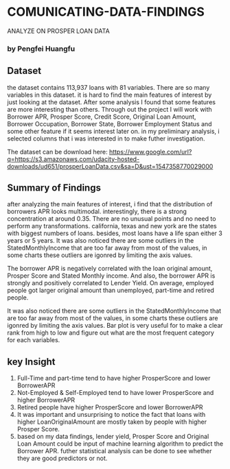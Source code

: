 # COMUNICATING-DATA-FINDINGS
ANALYZE ON PROSPER LOAN DATA
### by Pengfei Huangfu

## Dataset

the dataset contains 113,937 loans with 81 variables. There are so many variables in this dataset. it is hard to find the main features of interest by just looking at the dataset. After some analysis I found that some features are more interesting than others. Through out the project I will work with Borrower APR, Prosper Score, Credit Score, Original Loan Amount, Borrower Occupation, Borrower State, Borrower Employment Status and some other feature if it seems interest later on. in my preliminary analysis, i selected columns that i was interested in to make futher investigation.

The dataset can be download here: https://www.google.com/url?q=https://s3.amazonaws.com/udacity-hosted-downloads/ud651/prosperLoanData.csv&sa=D&ust=1547358770029000
 
 ## Summary of Findings
after analyzing the main features of interest, i find that the distribution of borrowers APR looks multimodal. interestingly, there is a strong concentration at around 0.35. There are no unusual points and no need to perform any transformations. california, texas and new york are the states with biggest numbers of loans. besides, most loans have a life span either 3 years or 5 years.
It was also noticed there are some outliers in the StatedMonthlyIncome that are too far away from most of the values, in some charts these outliers are igonred by limiting the axis values.

The borrower APR is negatively correlated with the loan original amount, Prosper Score and Stated Monthly income. And also, the borrower APR is strongly and positively correlated to Lender Yield. On average, employed people got larger original amount than unemployed, part-time and retired people.

It was also noticed there are some outliers in the StatedMonthlyIncome that are too far away from most of the values, in some charts these outliers are igonred by limiting the axis values. Bar plot is very useful for  to make a clear rank from high to low and figure out what are the most frequent category for each variables.

## key Insight
1. Full-Time and part-time tend to have higher ProsperScore and lower BorrowerAPR
2. Not-Employed & Self-Employed tend to have lower ProsperScore and higher BorrowerAPR
3. Retired people have higher ProsperScore and lower BorrowerAPR
4. It was important and unsurprising to notice the fact that loans with higher LoanOriginalAmount are mostly taken by people with higher Prosper Score.
5. based on my data findings, lender yield, Prosper Score and Original Loan Amount could be input of machine learning algorithm to predict the Borrower APR. futher statistical analysis can be done to see whether they are good predictors or not.
